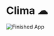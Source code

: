 

# Clima ☁


![Finished App](https://github.com/londonappbrewery/Images/blob/master/clima-demo.gif)

